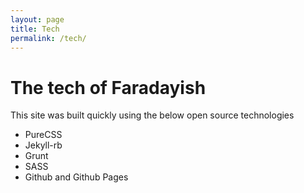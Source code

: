 ```yaml
---
layout: page
title: Tech
permalink: /tech/
---
```


<h1 class="content-subhead">The tech of Faradayish</h1>

This site was built quickly using the below open source technologies

* PureCSS
* Jekyll-rb
* Grunt
* SASS
* Github and Github Pages